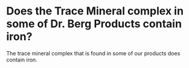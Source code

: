 # Does the Trace Mineral complex in some of Dr. Berg Products contain iron?

The trace mineral complex that is found in some of our products does contain iron.